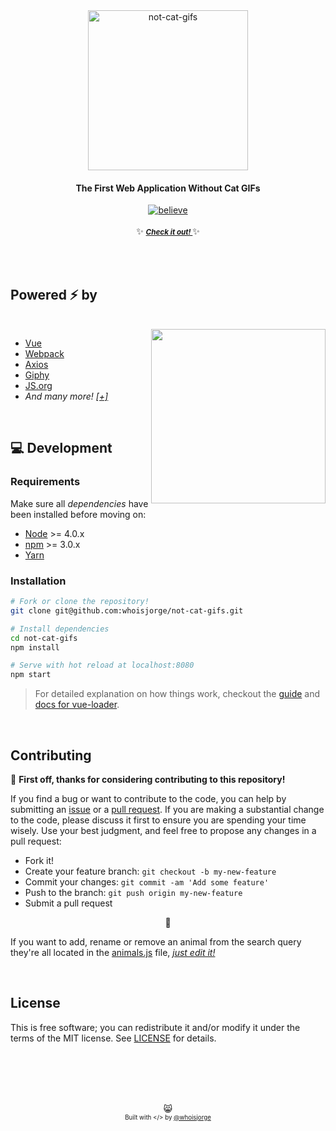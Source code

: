 <div align="center">
  <a href="https://cats.js.org"><img src="https://cdnjs.cloudflare.com/ajax/libs/emojione/2.2.7/assets/svg/1f63f.svg" width="256" height"256" alt="not-cat-gifs"></a>
  <br>
  <h4>The First Web Application Without Cat GIFs</h4>
  <a href="https://forthebadge.com/"><img src="http://forthebadge.com/images/badges/its-not-a-lie-if-you-believe-it.svg" alt="believe"/></a>
  <br><br>
  ✨ <b><a href="https://cats.js.org"><small><i> Check it out! </i></small></a> </b> ✨
</div>


<br><br>


## Powered ⚡️ by

<br>
<a href="https://media.giphy.com/media/nR4L10XlJcSeQ/giphy.gif"><img src="https://media.giphy.com/media/xTiTntReleqBnhBNwQ/giphy.gif" width="279" align="right"/></a>

- [Vue](https://vuejs.org)
- [Webpack](https://webpack.github.io)
- [Axios](https://github.com/mzabriskie/axios)
- [Giphy](https://developers.giphy.com)
- [JS.org](https://JS.org)
- _And many more! [[+]](package.json)_

<br>

## 💻 Development

### Requirements
 Make sure all _dependencies_ have been installed before moving on:

 - [Node](https://nodejs.org) >= 4.0.x
 - [npm](https://www.npmjs.com) >= 3.0.x
 - [Yarn](https://yarnpkg.com/en/docs/install)

### Installation

``` bash
# Fork or clone the repository!
git clone git@github.com:whoisjorge/not-cat-gifs.git

# Install dependencies
cd not-cat-gifs
npm install

# Serve with hot reload at localhost:8080
npm start
```

> For detailed explanation on how things work, checkout the [guide](http://vuejs-templates.github.io/webpack/) and [docs for vue-loader](http://vuejs.github.io/vue-loader).

<br>

## Contributing

🎉 __First off, thanks for considering contributing to this repository!__

If you find a bug or want to contribute to the code, you can help by submitting an [issue](https://github.com/whoisjorge/not-cat-gifs/issues) or a [pull request](https://github.com/whoisjorge/not-cat-gifs/pulls). If you are making a substantial change to the code, please discuss it first to ensure you are spending your time wisely. Use your best judgment, and feel free to propose any changes in a pull request:

- Fork it!
- Create your feature branch: `git checkout -b my-new-feature`
- Commit your changes: `git commit -am 'Add some feature'`
- Push to the branch: `git push origin my-new-feature`
- Submit a pull request

<p align="center">🚡</p>

If you want to add, rename or remove an animal from the search query they're all located in the [animals.js](src/animals.js) file, [_just edit it!_](https://github.com/whoisjorge/not-cat-gifs/edit/master/src/animals.js)

<br>

## License

This is free software; you can redistribute it and/or modify it under the terms of the MIT license. See [LICENSE](LICENSE) for details.







<!-- Thanks for watching! -->
<br><br><br><br>
<p align="center">😸<br>
  <sub><sup>Built with &lt;/&gt; by <a href="http://www.whoisjorge.me">@whoisjorge</a></sup></sub>
</p>
